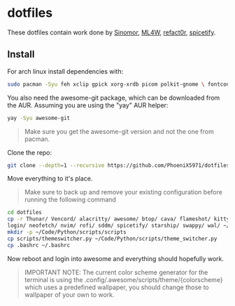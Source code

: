 # dotfiles

These dotfiles contain work done by [Sinomor](https://github.com/Sinomor), [ML4W](https://gitlab.com/stephan-raabe/dotfiles), [refact0r](https://github.com/refact0r/system24), [spicetify](https://github.com/spicetify/spicetify-themes/tree/master/text).

## Install

For arch linux install dependencies with:

```bash
sudo pacman -Syu feh xclip gpick xorg-xrdb picom polkit-gnome \ fontconfig imagemagick zbar slop shotgun flameshot playerctl \ brightnessctl python3 xsettingsd ttf-nerd-fonts-symbols
```

You also need the awesome-git package, which can be downloaded from the AUR. Assuming you are using the "yay" AUR helper:

```bash
yay -Syu awesome-git
```

> Make sure you get the awesome-git version and not the one from pacman.

Clone the repo:

```bash
git clone --depth=1 --recursive https://github.com/PhoeniX5971/dotfiles.git
```

Move everything to it's place.

> Make sure to back up and remove your existing configuration before running the following command

```bash
cd dotfiles
cp -r Thunar/ Vencord/ alacritty/ awesome/ btop/ cava/ flameshot/ kitty/ \
login/ neofetch/ nvim/ rofi/ sddm/ spicetify/ starship/ swappy/ wal/ ~/.config/
mkdir -p ~/Code/Python/scripts/scripts
cp scripts/themeswitcher.py ~/Code/Python/scripts/theme_switcher.py
cp .bashrc ~/.bashrc
```

Now reboot and login into awesome and everything should hopefully work.

> IMPORTANT NOTE: The current color scheme generator for the terminal is using the .config/.awesome/scripts/theme/{colorscheme} which uses a predefined wallpaper, you should change those to wallpaper of your own to work.
